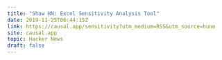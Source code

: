 ```yaml
---
title: "Show HN: Excel Sensitivity Analysis Tool"
date: 2019-11-25T06:44:15Z
link: https://causal.app/sensitivity?utm_medium=RSS&utm_source=hune
site: causal.app
topic: Hacker News
draft: false
---
```

